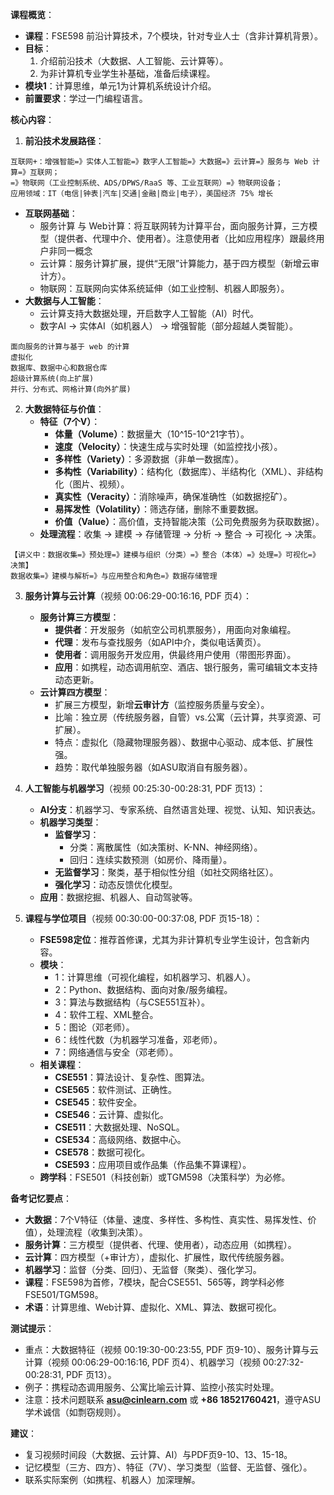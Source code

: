 
**课程概览**：
- **课程**：FSE598 前沿计算技术，7个模块，针对专业人士（含非计算机背景）。
- **目标**：
  1. 介绍前沿技术（大数据、人工智能、云计算等）。
  2. 为非计算机专业学生补基础，准备后续课程。
- **模块1**：计算思维，单元1为计算机系统设计介绍。
- **前置要求**：学过一门编程语言。

**核心内容**：

1. **前沿技术发展路径**：

```
互联网+：增强智能=》实体人工智能=》数字人工智能=》大数据=》云计算=》服务与 Web 计算=》互联网；
=》物联网（工业控制系统、ADS/DPWS/RaaS 等、工业互联网）=》物联网设备；
应用领域：IT（电信|钟表|汽车|交通|金融|商业|电子），美国经济 75% 增长
```

   - **互联网基础**：
     - 服务计算 与 Web计算：将互联网转为计算平台，面向服务计算，三方模型（提供者、代理中介、使用者）。注意使用者（比如应用程序）跟最终用户非同一概念
     - 云计算：服务计算扩展，提供“无限”计算能力，基于四方模型（新增云审计方）。
     - 物联网：互联网向实体系统延伸（如工业控制、机器人即服务）。
   - **大数据与人工智能**：
     - 云计算支持大数据处理，开启数字人工智能（AI）时代。
     - 数字AI → 实体AI（如机器人） → 增强智能（部分超越人类智能）。
```
面向服务的计算与基于 web 的计算
虚拟化
数据库、数据中心和数据仓库
超级计算系统(向上扩展)
并行、分布式、网格计算(向外扩展)
```
2. **大数据特征与价值**：
   - **特征（7个V）**：
     - **体量（Volume）**：数据量大（10^15-10^21字节）。
     - **速度（Velocity）**：快速生成与实时处理（如监控找小孩）。
     - **多样性（Variety）**：多源数据（非单一数据库）。
     - **多构性（Variability）**：结构化（数据库）、半结构化（XML）、非结构化（图片、视频）。
     - **真实性（Veracity）**：消除噪声，确保准确性（如数据挖矿）。
     - **易挥发性（Volatility）**：筛选存储，删除不重要数据。
     - **价值（Value）**：高价值，支持智能决策（公司免费服务为获取数据）。
   - **处理流程**：收集 → 建模 → 存储管理 → 分析 → 整合 → 可视化 → 决策。
```
【讲义中：数据收集=》预处理=》建模与组织（分类）=》整合（本体）=》处理=》可视化=》决策】
数据收集=》建模与解析=》与应用整合和角色=》数据存储管理
```
3. **服务计算与云计算**（视频 00:06:29-00:16:16, PDF 页4）：
   - **服务计算三方模型**：
     - **提供者**：开发服务（如航空公司机票服务），用面向对象编程。
     - **代理**：发布与查找服务（如API中介，类似电话黄页）。
     - **使用者**：调用服务开发应用，供最终用户使用（带图形界面）。
     - **应用**：如携程，动态调用航空、酒店、银行服务，需可编辑文本支持动态更新。
   - **云计算四方模型**：
     - 扩展三方模型，新增**云审计方**（监控服务质量与安全）。
     - 比喻：独立房（传统服务器，自管）vs.公寓（云计算，共享资源、可扩展）。
     - 特点：虚拟化（隐藏物理服务器）、数据中心驱动、成本低、扩展性强。
     - 趋势：取代单独服务器（如ASU取消自有服务器）。

4. **人工智能与机器学习**（视频 00:25:30-00:28:31, PDF 页13）：
   - **AI分支**：机器学习、专家系统、自然语言处理、视觉、认知、知识表达。
   - **机器学习类型**：
     - **监督学习**：
       - 分类：离散属性（如决策树、K-NN、神经网络）。
       - 回归：连续实数预测（如房价、降雨量）。
     - **无监督学习**：聚类，基于相似性分组（如社交网络社区）。
     - **强化学习**：动态反馈优化模型。
   - **应用**：数据挖掘、机器人、自动驾驶等。

5. **课程与学位项目**（视频 00:30:00-00:37:08, PDF 页15-18）：
   - **FSE598定位**：推荐首修课，尤其为非计算机专业学生设计，包含新内容。
   - **模块**：
     - 1：计算思维（可视化编程，如机器学习、机器人）。
     - 2：Python、数据结构、面向对象/服务编程。
     - 3：算法与数据结构（与CSE551互补）。
     - 4：软件工程、XML整合。
     - 5：图论（邓老师）。
     - 6：线性代数（为机器学习准备，邓老师）。
     - 7：网络通信与安全（邓老师）。
   - **相关课程**：
     - **CSE551**：算法设计、复杂性、图算法。
     - **CSE565**：软件测试、正确性。
     - **CSE545**：软件安全。
     - **CSE546**：云计算、虚拟化。
     - **CSE511**：大数据处理、NoSQL。
     - **CSE534**：高级网络、数据中心。
     - **CSE578**：数据可视化。
     - **CSE593**：应用项目或作品集（作品集不算课程）。
   - **跨学科**：FSE501（科技创新）或TGM598（决策科学）为必修。

**备考记忆要点**：
- **大数据**：7个V特征（体量、速度、多样性、多构性、真实性、易挥发性、价值），处理流程（收集到决策）。
- **服务计算**：三方模型（提供者、代理、使用者），动态应用（如携程）。
- **云计算**：四方模型（+审计方），虚拟化、扩展性，取代传统服务器。
- **机器学习**：监督（分类、回归）、无监督（聚类）、强化学习。
- **课程**：FSE598为首修，7模块，配合CSE551、565等，跨学科必修FSE501/TGM598。
- **术语**：计算思维、Web计算、虚拟化、XML、算法、数据可视化。

**测试提示**：
- 重点：大数据特征（视频 00:19:30-00:23:55, PDF 页9-10）、服务计算与云计算（视频 00:06:29-00:16:16, PDF 页4）、机器学习（视频 00:27:32-00:28:31, PDF 页13）。
- 例子：携程动态调用服务、公寓比喻云计算、监控小孩实时处理。
- 注意：技术问题联系 **asu@cinlearn.com** 或 **+86 18521760421**，遵守ASU学术诚信（如剽窃规则）。

**建议**：
- 复习视频时间段（大数据、云计算、AI）与PDF页9-10、13、15-18。
- 记忆模型（三方、四方）、特征（7V）、学习类型（监督、无监督、强化）。
- 联系实际案例（如携程、机器人）加深理解。
